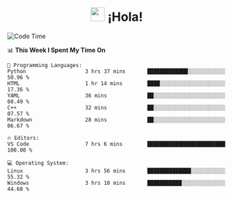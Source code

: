 <div align="center"><h1><img src="https://github.com/blackcater/blackcater/raw/main/images/Hi.gif" height="32"/> ¡Hola!</h1>
</div>

<!--START_SECTION:waka-->
![Code Time](http://img.shields.io/badge/Code%20Time-592%20hrs%2034%20mins-blue)

📊 **This Week I Spent My Time On** 

```text
💬 Programming Languages: 
Python                   3 hrs 37 mins       █████████████░░░░░░░░░░░░   50.96 % 
HTML                     1 hr 14 mins        ████░░░░░░░░░░░░░░░░░░░░░   17.36 % 
YAML                     36 mins             ██░░░░░░░░░░░░░░░░░░░░░░░   08.49 % 
C++                      32 mins             ██░░░░░░░░░░░░░░░░░░░░░░░   07.57 % 
Markdown                 28 mins             ██░░░░░░░░░░░░░░░░░░░░░░░   06.67 % 

🔥 Editors: 
VS Code                  7 hrs 6 mins        █████████████████████████   100.00 % 

💻 Operating System: 
Linux                    3 hrs 56 mins       ██████████████░░░░░░░░░░░   55.32 % 
Windows                  3 hrs 10 mins       ███████████░░░░░░░░░░░░░░   44.68 % 
```


<!--END_SECTION:waka-->
